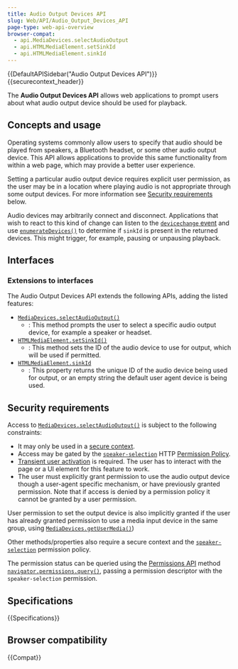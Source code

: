 ```yaml
---
title: Audio Output Devices API
slug: Web/API/Audio_Output_Devices_API
page-type: web-api-overview
browser-compat:
  - api.MediaDevices.selectAudioOutput
  - api.HTMLMediaElement.setSinkId
  - api.HTMLMediaElement.sinkId
---
```


{{DefaultAPISidebar("Audio Output Devices API")}} {{securecontext_header}}

The **Audio Output Devices API** allows web applications to prompt users about what audio output device should be used for playback.

## Concepts and usage

Operating systems commonly allow users to specify that audio should be played from speakers, a Bluetooth headset, or some other audio output device.
This API allows applications to provide this same functionality from within a web page, which may provide a better user experience.

Setting a particular audio output device requires explicit user permission, as the user may be in a location where playing audio is not appropriate through some output devices.
For more information see [Security requirements](#security-requirements) below.

Audio devices may arbitrarily connect and disconnect.
Applications that wish to react to this kind of change can listen to the [`devicechange` event](/en-US/docs/Web/API/MediaDevices/devicechange_event) and use [`enumerateDevices()`](/en-US/docs/Web/API/MediaDevices/enumerateDevices) to determine if `sinkId` is present in the returned devices.
This might trigger, for example, pausing or unpausing playback.

## Interfaces

### Extensions to interfaces

The Audio Output Devices API extends the following APIs, adding the listed features:

- [`MediaDevices.selectAudioOutput()`](/en-US/docs/Web/API/MediaDevices/selectAudioOutput)
  - : This method prompts the user to select a specific audio output device, for example a speaker or headset.
- [`HTMLMediaElement.setSinkId()`](/en-US/docs/Web/API/HTMLMediaElement/setSinkId)
  - : This method sets the ID of the audio device to use for output, which will be used if permitted.
- [`HTMLMediaElement.sinkId`](/en-US/docs/Web/API/HTMLMediaElement/sinkId)
  - : This property returns the unique ID of the audio device being used for output, or an empty string the default user agent device is being used.

## Security requirements

Access to [`MediaDevices.selectAudioOutput()`](/en-US/docs/Web/API/MediaDevices/selectAudioOutput) is subject to the following constraints:

- It may only be used in a [secure context](/en-US/docs/Web/Security/Secure_Contexts).
- Access may be gated by the [`speaker-selection`](/en-US/docs/Web/HTTP/Headers/Permissions-Policy/midi) HTTP [Permission Policy](/en-US/docs/Web/HTTP/Feature_Policy).
- [Transient user activation](/en-US/docs/Web/Security/User_activation) is required.
  The user has to interact with the page or a UI element for this feature to work.
- The user must explicitly grant permission to use the audio output device though a user-agent specific mechanism, or have previously granted permission.
  Note that if access is denied by a permission policy it cannot be granted by a user permission.

User permission to set the output device is also implicitly granted if the user has already granted permission to use a media input device in the same group, using [`MediaDevices.getUserMedia()`](/en-US/docs/Web/API/MediaDevices/getUserMedia))

Other methods/properties also require a secure context and the [`speaker-selection`](/en-US/docs/Web/HTTP/Headers/Permissions-Policy/midi) permission policy.

The permission status can be queried using the [Permissions API](/en-US/docs/Web/API/Permissions_API) method [`navigator.permissions.query()`](/en-US/docs/Web/API/Permissions/query), passing a permission descriptor with the `speaker-selection` permission.

## Specifications

{{Specifications}}

## Browser compatibility

{{Compat}}
